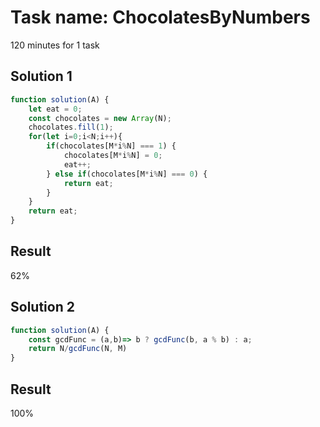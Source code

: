 # Task name: ChocolatesByNumbers

120 minutes for 1 task

## Solution 1

```javascript
function solution(A) {
    let eat = 0;
    const chocolates = new Array(N);
    chocolates.fill(1);
    for(let i=0;i<N;i++){
        if(chocolates[M*i%N] === 1) {
            chocolates[M*i%N] = 0;
            eat++;
        } else if(chocolates[M*i%N] === 0) {
            return eat;
        }
    }
    return eat;
}
```

## Result 

62%

## Solution 2

```javascript
function solution(A) {
    const gcdFunc = (a,b)=> b ? gcdFunc(b, a % b) : a;
    return N/gcdFunc(N, M)
}
```

## Result 

100%